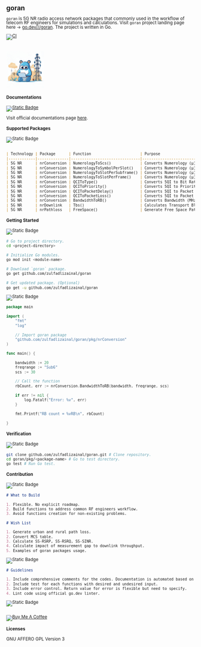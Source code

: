 <span style="line-height: 1;">
<small>

## goran

`goran` is 5G NR radio access network packages that commonly used in the workflow of telecom RF engineers for simulations and calculations. Visit `goran` project landing page here -> [go.dev///goran](https://pkg.go.dev/github.com/zulfadlizainal/goran). The project is written in Go.

[![CI](https://github.com/zulfadlizainal/goran/actions/workflows/go_pkgtest.yaml/badge.svg)](https://github.com/zulfadlizainal/goran/actions/workflows/go_pkgtest.yaml)

<br>
<img src="https://raw.githubusercontent.com/zulfadlizainal/goran/main/assets/logo.png" width=20% height=20% />
<br>

#### Documentations

[![Static Badge](https://img.shields.io/badge/goran-Docs-blue)](https://pkg.go.dev/github.com/zulfadlizainal/goran/pkg)

Visit official documentations page [here](https://pkg.go.dev/github.com/zulfadlizainal/goran/pkg).

#### Supported Packages

![Static Badge](https://img.shields.io/badge/Packages-8A2BE2)

```markdown

| Technology | Package      | Function                      | Purpose                                          |
|------------|--------------|-------------------------------|--------------------------------------------------|
| 5G NR      | nrConversion | NumerologyToScs()             | Converts Numerology (µ) to SCS (kHz)             |
| 5G NR      | nrConversion | NumerologyToSymbolPerSlot()   | Converts Numerology (µ) to Symbol/Slot (Count)   |
| 5G NR      | nrConversion | NumerologyToSlotPerSubframe() | Converts Numerology (µ) to Slot/Subframe (Count) |
| 5G NR      | nrConversion | NumerologyToSlotPerFrame()    | Converts Numerology (µ) to Slot/Frame (Count)    |
| 5G NR      | nrConversion | QCIToType()                   | Converts 5QI to Bit Rate Type                    |
| 5G NR      | nrConversion | QCIToPriority()               | Converts 5QI to Priority                         |
| 5G NR      | nrConversion | QCIToPacketDelay()            | Converts 5QI to Packet Delay (ms)                |
| 5G NR      | nrConversion | QCIToPacketLoss()             | Converts 5QI to Packet Loss Rate (%)             |
| 5G NR      | nrConversion | BandwidthToRB()               | Converts Bandwidth (MHz) to RB (Count)           |
| 5G NR      | nrDownlink   | Tbs()                         | Calculates Transport Block Size (Bytes)          |
| 5G NR      | nrPathloss   | FreeSpace()                   | Generate Free Space Path Loss (dB)               |

```

#### Getting Started

![Static Badge](https://img.shields.io/badge/Install-8A2BE2)

```bash
# Go to project directory.
cd <project-directory> 

# Initialize Go modules.
go mod init <module-name> 

# Download `goran` package.
go get github.com/zulfadlizainal/goran 

# Get updated package. (Optional)
go get -u github.com/zulfadlizainal/goran
```

![Static Badge](https://img.shields.io/badge/Use-8A2BE2)

```go
package main

import (
	"fmt"
	"log"

	// Import goran package
	"github.com/zulfadlizainal/goran/pkg/nrConversion"
)

func main() {

	bandwidth := 20
	freqrange := "Sub6" 
	scs := 30 

	// Call the function
	rbCount, err := nrConversion.BandwidthToRB(bandwidth, freqrange, scs)

	if err != nil {
		log.Fatalf("Error: %v", err)
	}

	fmt.Printf("RB count = %vRB\n", rbCount)

}
```

#### Verification

![Static Badge](https://img.shields.io/badge/Test-8A2BE2)

```bash
git clone github.com/zulfadlizainal/goran.git # Clone repository.
cd goran/pkg/<package-name> # Go to test directory.
go test # Run Go test.
```

#### Contribution

![Static Badge](https://img.shields.io/badge/Roadmap-8A2BE2)

```markdown
# What to Build

1. Flexible. No explicit roadmap. 
2. Build functions to address common RF engineers workflow.
3. Avoid functions creation for non-existing problems.
```

```markdown
# Wish List

1. Generate urban and rural path loss.
2. Convert MCS table.
3. Calculate SS-RSRP, SS-RSRQ, SS-SINR.
4. Calculate impact of measurement gap to downlink throughput.
5. Examples of goran packages usage.
```
![Static Badge](https://img.shields.io/badge/Coding-8A2BE2)

```markdown
# Guidelines

1. Include comprehensive comments for the codes. Documentation is automated based on the comments.
2. Include test for each functions with desired and undesired input.
3. Include error control. Return value for error is flexible but need to specify.
4. Lint code using official go.dev linter.
```

![Static Badge](https://img.shields.io/badge/Support-8A2BE2)

<br><a href="https://www.buymeacoffee.com/zulfadlizainal" target="blank"><img src="https://cdn.ko-fi.com/cdn/kofi2.png?v=2" alt="Buy Me A Coffee" height="37.5" width="127.5"></a>

#### Licenses

GNU AFFERO GPL Version 3

</small>
</span>
